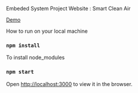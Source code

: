 Embeded System Project Website : Smart Clean Air

[Demo](https://embededproject-93df5.firebaseapp.com/) 

How to run on your local machine
### `npm install` 
To install node_modules
### `npm start`
Open [http://localhost:3000](http://localhost:3000) to view it in the browser.
